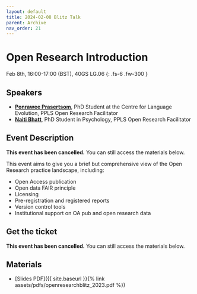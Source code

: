 ```yaml
---
layout: default
title: 2024-02-08 Blitz Talk
parent: Archive
nav_order: 21
---
```


# Open Research Introduction

Feb 8th, 16:00-17:00 (BST), 40GS LG.06
{: .fs-6 .fw-300 }

## Speakers

* [**Ponrawee Prasertsom**](https://ponraw.ee/), PhD Student at the Centre for Language Evolution, PPLS Open Research Facilitator
* [**Naiti Bhatt**](https://naitisb.github.io/), PhD Student in Psychology, PPLS Open Research Facilitator



## Event Description

**This event has been cancelled.** You can still access the materials below.

This event aims to give you a brief but comprehensive view of the Open Research practice landscape, including:

* Open Access publication
* Open data FAIR principle
* Licensing
* Pre-registration and registered reports
* Version control tools
* Institutional support on OA pub and open research data

## Get the ticket
**This event has been cancelled.** You can still access the materials below.

## Materials
- [Slides PDF]({{ site.baseurl }}{% link assets/pdfs/openresearchblitz_2023.pdf %})
